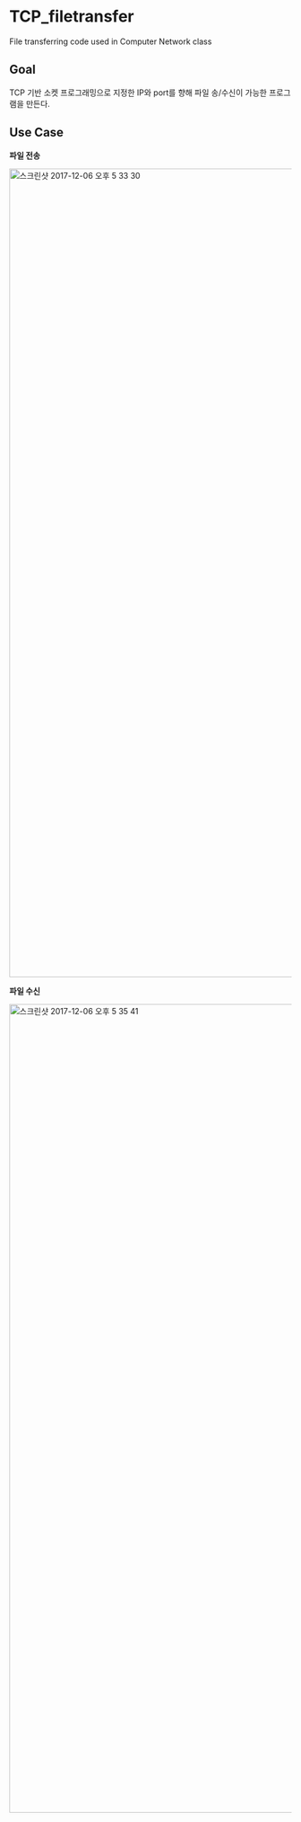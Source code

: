 # TCP_filetransfer
File transferring code used in Computer Network class

## Goal
TCP 기반 소켓 프로그래밍으로 지정한 IP와 port를 향해 파일 송/수신이 가능한 프로그램을 만든다.

## Use Case

**파일 전송**

<img width="1440" alt="스크린샷 2017-12-06 오후 5 33 30" src="https://user-images.githubusercontent.com/33930852/64965779-91abc600-d8d8-11e9-8668-6f517cb1c64e.png">

**파일 수신**

<img width="1440" alt="스크린샷 2017-12-06 오후 5 35 41" src="https://user-images.githubusercontent.com/33930852/64965780-92445c80-d8d8-11e9-815c-a35e6b906593.png">

